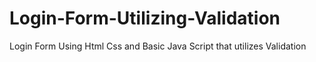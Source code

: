 # Login-Form-Utilizing-Validation
Login Form  Using Html Css and Basic Java Script that utilizes Validation
